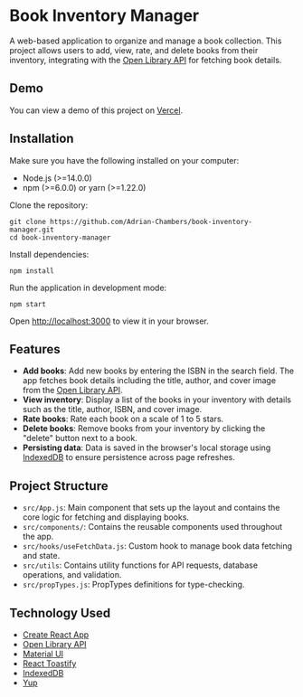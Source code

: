 # Book Inventory Manager

A web-based application to organize and manage a book collection. This project allows users to add, view, rate, and delete books from their inventory, integrating with the [Open Library API](https://openlibrary.org/developers/api) for fetching book details.

## Demo

You can view a demo of this project on [Vercel](https://book-inventory-manager-chi.vercel.app/).

## Installation

Make sure you have the following installed on your computer:
- Node.js (>=14.0.0)
- npm (>=6.0.0) or yarn (>=1.22.0)

Clone the repository:
```
git clone https://github.com/Adrian-Chambers/book-inventory-manager.git
cd book-inventory-manager
```

Install dependencies:
```
npm install
```

Run the application in development mode:
```
npm start
```

Open [http://localhost:3000](http://localhost:3000) to view it in your browser.

## Features

- **Add books**: Add new books by entering the ISBN in the search field. The app fetches book details including the title, author, and cover image from the [Open Library API](https://openlibrary.org/developers/api).
- **View inventory**: Display a list of the books in your inventory with details such as the title, author, ISBN, and cover image.
- **Rate books**: Rate each book on a scale of 1 to 5 stars.
- **Delete books**: Remove books from your inventory by clicking the "delete" button next to a book.
- **Persisting data**: Data is saved in the browser's local storage using [IndexedDB](https://www.npmjs.com/package/idb) to ensure persistence across page refreshes.

## Project Structure

- `src/App.js`: Main component that sets up the layout and contains the core logic for fetching and displaying books.
- `src/components/`: Contains the reusable components used throughout the app.
- `src/hooks/useFetchData.js`: Custom hook to manage book data fetching and state.
- `src/utils`: Contains utility functions for API requests, database operations, and validation.
- `src/propTypes.js`: PropTypes definitions for type-checking.

## Technology Used

- [Create React App](https://create-react-app.dev/)
- [Open Library API](https://openlibrary.org/developers/api)
- [Material UI](https://mui.com/material-ui/)
- [React Toastify](https://www.npmjs.com/package/react-toastify)
- [IndexedDB](https://www.npmjs.com/package/idb)
- [Yup](https://www.npmjs.com/package/yup)
